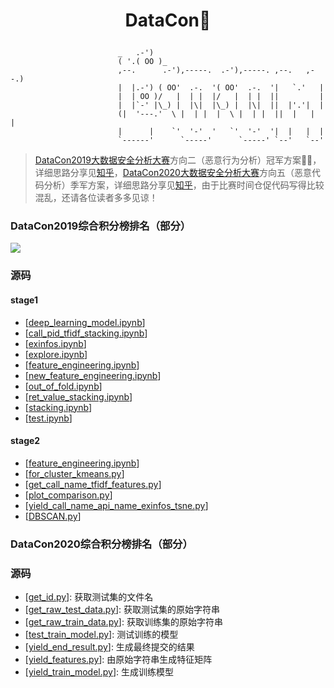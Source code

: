 # <p align="center">DataCon:beers:</p>

```shell
                        _   .-')
                        ( '.( OO )_
                        ,--.      .-'),-----.  .-'),-----. ,--.   ,--.)
                        |  |.-') ( OO'  .-.  '( OO'  .-.  '|   `.'   |
                        |  | OO )/   |  | |  |/   |  | |  ||         |
                        |  |`-' |\_) |  |\|  |\_) |  |\|  ||  |'.'|  |
                        (|  '---.'  \ |  | |  |  \ |  | |  ||  |   |  |
                        |      |    `'  '-'  '   `'  '-'  '|  |   |  |
                        `------'      `-----'      `-----' `--'   `--'
```
> [DataCon2019大数据安全分析大赛](https://www.butian.net/datacon)方向二（恶意行为分析）冠军方案:rose::rose:，详细思路分享见[知乎](https://zhuanlan.zhihu.com/p/64252076)，[DataCon2020大数据安全分析大赛](https://datacon.qianxin.com/#integral)方向五（恶意代码分析）季军方案，详细思路分享见[知乎](https://zhuanlan.zhihu.com/p/64252076)，由于比赛时间仓促代码写得比较混乱，还请各位读者多多见谅！

### DataCon2019综合积分榜排名（部分）

![](https://github.com/yhangf/DataCon/blob/master/DataCon2019/useful/rank.png)

### 源码

#### stage1

- [[deep_learning_model.ipynb](https://nbviewer.jupyter.org/github/yhangf/DataCon/blob/master/DataCon2019/code/stage1/deep_learning_model.ipynb)]
- [[call_pid_tfidf_stacking.ipynb](https://nbviewer.jupyter.org/github/yhangf/DataCon/blob/master/DataCon2019/code/stage1/call_pid_tfidf_stacking.ipynb)]
- [[exinfos.ipynb](https://nbviewer.jupyter.org/github/yhangf/DataCon/blob/master/DataCon2019/code/stage1/exinfos.ipynb)]
- [[explore.ipynb](https://nbviewer.jupyter.org/github/yhangf/DataCon/blob/master/DataCon2019/code/stage1/explore.ipynb)]
- [[feature_engineering.ipynb](https://nbviewer.jupyter.org/github/yhangf/DataCon/blob/master/DataCon2019/code/stage1/feature_engineering.ipynb)]
- [[new_feature_engineering.ipynb](https://nbviewer.jupyter.org/github/yhangf/DataCon/blob/master/DataCon2019/code/stage1/new_feature_engineering.ipynb)]
- [[out_of_fold.ipynb](https://nbviewer.jupyter.org/github/yhangf/DataCon/blob/master/DataCon2019/code/stage1/out_of_fold.ipynb)]
- [[ret_value_stacking.ipynb](https://nbviewer.jupyter.org/github/yhangf/DataCon/blob/master/DataCon2019/code/stage1/ret_value_stacking.ipynb)]
- [[stacking.ipynb](https://nbviewer.jupyter.org/github/yhangf/DataCon/blob/master/DataCon2019/code/stage1/stacking.ipynb)]
- [[test.ipynb](https://nbviewer.jupyter.org/github/yhangf/DataCon/blob/master/DataCon2019/code/stage1/test.ipynb)]

#### stage2

- [[feature_engineering.ipynb](https://nbviewer.jupyter.org/github/yhangf/DataCon/blob/master/DataCon2019/code/stage2/feature_engineering.ipynb)]
- [[for_cluster_kmeans.py](https://github.com/yhangf/DataCon/blob/master/DataCon2019/code/stage2/for_cluster_kmeans.py)]
- [[get_call_name_tfidf_features.py](https://github.com/yhangf/DataCon/blob/master/DataCon2019/code/stage2/get_call_name_tfidf_features.py)]
- [[plot_comparison.py](https://github.com/yhangf/DataCon/blob/master/DataCon2019/code/stage2/plot_comparison.py)]
- [[yield_call_name_api_name_exinfos_tsne.py](https://github.com/yhangf/DataCon/blob/master/DataCon2019/code/stage2/yield_call_name_api_name_exinfos_tsne.py)]
- [[DBSCAN.py](https://github.com/yhangf/DataCon/blob/master/DataCon2019/code/stage2/DBSCAN.py)]

### DataCon2020综合积分榜排名（部分）



### 源码

- [[get_id.py](https://github.com/yhangf/DataCon/blob/master/DataCon2020/codes/get_id.py)]: 获取测试集的文件名
- [[get_raw_test_data.py](https://github.com/yhangf/DataCon/blob/master/DataCon2020/codes/get_raw_test_data.py)]: 获取测试集的原始字符串
- [[get_raw_train_data.py](https://github.com/yhangf/DataCon/blob/master/DataCon2020/codes/get_raw_train_data.py)]: 获取训练集的原始字符串
- [[test_train_model.py](https://github.com/yhangf/DataCon/blob/master/DataCon2020/codes/test_train_model.py)]: 测试训练的模型
- [[yield_end_result.py](https://github.com/yhangf/DataCon/blob/master/DataCon2020/codes/yield_end_result.py)]: 生成最终提交的结果
- [[yield_features.py](https://github.com/yhangf/DataCon/blob/master/DataCon2020/codes/yield_features.py)]: 由原始字符串生成特征矩阵
- [[yield_train_model.py](https://github.com/yhangf/DataCon/blob/master/DataCon2020/codes/yield_train_model.py)]: 生成训练模型